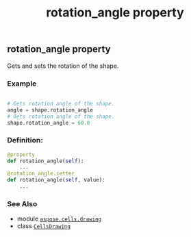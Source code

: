 ﻿---
title: rotation_angle property
second_title: Aspose.Cells for Python via .NET API References
description: 
type: docs
weight: 880
url: /aspose.cells.drawing/cellsdrawing/rotation_angle/
is_root: false
---

## rotation_angle property


Gets and sets the rotation of the shape.

### Example 


```python

# Gets rotation angle of the shape.
angle = shape.rotation_angle
# Gets rotation angle of the shape.
shape.rotation_angle = 60.0

```
### Definition:
```python
@property
def rotation_angle(self):
    ...
@rotation_angle.setter
def rotation_angle(self, value):
    ...
```

### See Also
* module [`aspose.cells.drawing`](../../)
* class [`CellsDrawing`](/cells/python-net/aspose.cells.drawing/cellsdrawing)
